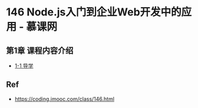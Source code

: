 # 146 Node.js入门到企业Web开发中的应用 - 慕课网


## 第1章 课程内容介绍

* [1-1 导学](./01-01)


## Ref

* <https://coding.imooc.com/class/146.html>